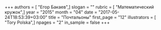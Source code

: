 +++
authors = [ "Егор Бакаев",]
slogan = ""
rubric = [ "Математический кружок",]
year = "2015"
month = "04"
date = "2017-05-24T18:53:39+03:00"
title = "Почтальоны"
first_page = "12"
illustrators = [ "Tory Polska",]
npages = "2"
in_sample = false
+++
